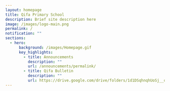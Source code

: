 ```yaml
---
layout: homepage
title: Qifa Primary School
description: Brief site description here
image: /images/logo-main.png
permalink: /
notification: ""
sections:
  - hero:
      background: /images/Homepage.gif
      key_highlights:
        - title: Announcements
          description: ""
          url: /announcements/permalink/
        - title: Qifa Bulletin
          description: ""
          url: https://drive.google.com/drive/folders/1d1DSqhnqhUoSj__oXyoI9t1ZsvAbPhZT?usp=sharing
---
```

